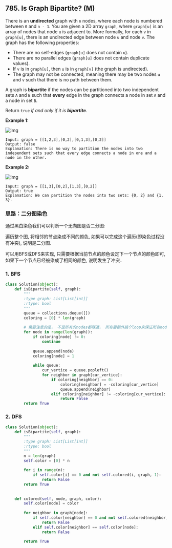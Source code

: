 ## 785. Is Graph Bipartite? (M)

There is an **undirected** graph with `n` nodes, where each node is numbered between `0` and `n - 1`. You are given a 2D array `graph`, where `graph[u]` is an array of nodes that node `u` is adjacent to. More formally, for each `v` in `graph[u]`, there is an undirected edge between node `u` and node `v`. The graph has the following properties:

- There are no self-edges (`graph[u]` does not contain `u`).
- There are no parallel edges (`graph[u]` does not contain duplicate values).
- If `v` is in `graph[u]`, then `u` is in `graph[v]` (the graph is undirected).
- The graph may not be connected, meaning there may be two nodes `u` and `v` such that there is no path between them.

A graph is **bipartite** if the nodes can be partitioned into two independent sets `A` and `B` such that **every** edge in the graph connects a node in set `A` and a node in set `B`.

Return `true` *if and only if it is **bipartite***.

**Example 1:**

![img](https://assets.leetcode.com/uploads/2020/10/21/bi2.jpg)

```
Input: graph = [[1,2,3],[0,2],[0,1,3],[0,2]]
Output: false
Explanation: There is no way to partition the nodes into two independent sets such that every edge connects a node in one and a node in the other.
```

**Example 2:**

![img](https://assets.leetcode.com/uploads/2020/10/21/bi1.jpg)

```
Input: graph = [[1,3],[0,2],[1,3],[0,2]]
Output: true
Explanation: We can partition the nodes into two sets: {0, 2} and {1, 3}.
```



### 思路：二分图染色

通过黑白染色我们可以判断一个无向图是否二分图:

遍历整个图, 将相邻的节点染成不同的颜色, 如果可以完成这个遍历(即染色过程没有冲突), 说明是二分图.

可以用BFS或DFS来实现, 只需要根据当前节点的颜色设定下一个节点的颜色即可, 如果下一个节点已经被染成了相同的颜色, 说明发生了冲突．

### 1. BFS

```python
class Solution(object):
    def isBipartite(self, graph):
        """
        :type graph: List[List[int]]
        :rtype: bool
        """
        queue = collections.deque([])
        coloring = [0] * len(graph)
        
        # 需要注意的是， 不是所有的nodes都联通， 所有要额外搞个loop来保证所有nodes都visit过。
        for node in range(len(graph)):
            if coloring[node] != 0:
                continue
            
            queue.append(node)
            coloring[node] = 1
            
            while queue:
                cur_vertice = queue.popleft()
                for neighbor in graph[cur_vertice]:
                    if coloring[neighbor] == 0:
                        coloring[neighbor] = -coloring[cur_vertice]
                        queue.append(neighbor)
                    elif coloring[neighbor] != -coloring[cur_vertice]:
                        return False
        return True
```



### 2. DFS

```python
class Solution(object):
    def isBipartite(self, graph):
        """
        :type graph: List[List[int]]
        :rtype: bool
        """
        n = len(graph)
        self.color = [0] * n
        
        for i in range(n):
            if self.color[i] == 0 and not self.colored(i, graph, 1):
                return False
        return True 
    
    
    def colored(self, node, graph, color):
        self.color[node] = color
        
        for neighbor in graph[node]:
            if self.color[neighbor] == 0 and not self.colored(neighbor, graph, -color):
                return False
            elif self.color[neighbor] == self.color[node]:
                return False
        
        return True
```

